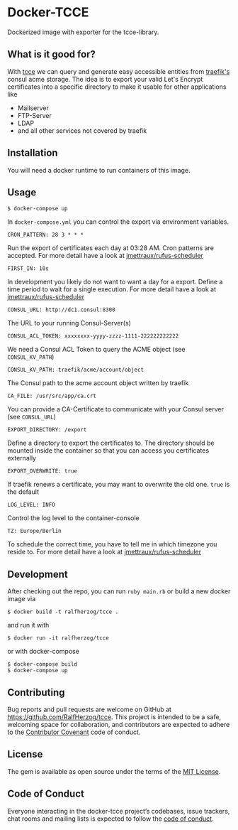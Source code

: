 # Docker-TCCE

Dockerized image with exporter for the tcce-library.

## What is it good for?

With [tcce](https://github.com/RalfHerzog/tcce) we can query and generate easy
accessible entities from [traefik's](https://traefik.io/) consul acme storage.
The idea is to export your valid Let's Encrypt certificates into a specific
directory to make it usable for other applications like

* Mailserver
* FTP-Server
* LDAP
* and all other services not covered by traefik

## Installation

You will need a docker runtime to run containers of this image.

## Usage

    $ docker-compose up

In `docker-compose.yml` you can control the export via environment variables.

    CRON_PATTERN: 28 3 * * *

Run the export of certificates each day at 03:28 AM. Cron patterns are accepted. For more detail have a look at [jmettraux/rufus-scheduler](https://github.com/jmettraux/rufus-scheduler)

    FIRST_IN: 10s

In development you likely do not want to want a day for a export. Define a time period to wait for a single execution. For more detail have a look at [jmettraux/rufus-scheduler](https://github.com/jmettraux/rufus-scheduler)

    CONSUL_URL: http://dc1.consul:8300

The URL to your running Consul-Server(s)

    CONSUL_ACL_TOKEN: xxxxxxxx-yyyy-zzzz-1111-222222222222

We need a Consul ACL Token to query the ACME object (see `CONSUL_KV_PATH`)

`CONSUL_KV_PATH: traefik/acme/account/object`

The Consul path to the acme account object written by traefik

    CA_FILE: /usr/src/app/ca.crt

You can provide a CA-Certificate to communicate with your Consul server (see `CONSUL_URL`)

    EXPORT_DIRECTORY: /export

Define a directory to export the certificates to. The directory should be mounted inside the container so that you can access you certificates externally

    EXPORT_OVERWRITE: true

If traefik renews a certificate, you may want to overwrite the old one. `true` is the default

    LOG_LEVEL: INFO

Control the log level to the container-console

    TZ: Europe/Berlin

To schedule the correct time, you have to tell me in which timezone you reside to. For more detail have a look at [jmettraux/rufus-scheduler](https://github.com/jmettraux/rufus-scheduler)

## Development

After checking out the repo, you can run `ruby main.rb` or build a new docker image via

    $ docker build -t ralfherzog/tcce .

and run it with

    $ docker run -it ralfherzog/tcce

or with docker-compose

    $ docker-compose build
    $ docker-compose up

## Contributing

Bug reports and pull requests are welcome on GitHub at https://github.com/RalfHerzog/tcce. This project is intended to be a safe, welcoming space for collaboration, and contributors are expected to adhere to the [Contributor Covenant](http://contributor-covenant.org) code of conduct.

## License

The gem is available as open source under the terms of the [MIT License](https://opensource.org/licenses/MIT).

## Code of Conduct

Everyone interacting in the docker-tcce project’s codebases, issue trackers, chat rooms and mailing lists is expected to follow the [code of conduct](https://github.com/RalfHerzog/docker-tcce/blob/master/CODE_OF_CONDUCT.md).
